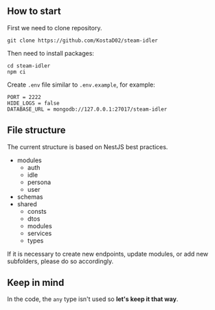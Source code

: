 ## How to start

First we need to clone repository.

```
git clone https://github.com/KostaD02/steam-idler
```

Then need to install packages:

```
cd steam-idler
npm ci
```

Create `.env` file similar to `.env.example`, for example:

```
PORT = 2222
HIDE_LOGS = false
DATABASE_URL = mongodb://127.0.0.1:27017/steam-idler
```

## File structure

The current structure is based on NestJS best practices.

- modules
  - auth
  - idle
  - persona
  - user
- schemas
- shared
  - consts
  - dtos
  - modules
  - services
  - types

If it is necessary to create new endpoints, update modules, or add new subfolders, please do so accordingly.

## Keep in mind

In the code, the `any` type isn't used so **let's keep it that way**.

